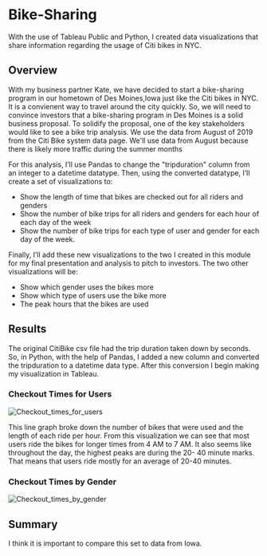 # Bike-Sharing
With the use of Tableau Public and Python, I created data visualizations that share information regarding the usage of Citi bikes in NYC.

## Overview

With my business partner Kate, we have decided to start a bike-sharing program in our hometown of Des Moines,Iowa just like the Citi bikes in NYC. It is a convienent way to travel around the city quickly. So, we will need to convince investors that a bike-sharing program in Des Moines is a solid business proposal. To solidify the proposal, one of the key stakeholders would like to see a bike trip analysis. We use the data from August of 2019 from the Citi Bike system data page. We'll use data from August because there is likely more traffic during the summer months

For this analysis, I’ll use Pandas to change the "tripduration" column from an integer to a datetime datatype. Then, using the converted datatype, I’ll create a set of visualizations to:

- Show the length of time that bikes are checked out for all riders and genders
- Show the number of bike trips for all riders and genders for each hour of each day of the week
- Show the number of bike trips for each type of user and gender for each day of the week.

Finally, I’ll add these new visualizations to the two I created in this module for my final presentation and analysis to pitch to investors. The two other visualizations will be:
- Show which gender uses the bikes more
- Show which type of users use the bike more
- The peak hours that the bikes are used

## Results
The original CitiBike csv file had the trip duration taken down by seconds. So, in Python, with the help of Pandas, I added a new column and converted the tripduration to a datetime data type. After this conversion I begin making my visualization in Tableau. 

### Checkout Times for Users
![Checkout_times_for_users](https://user-images.githubusercontent.com/105755095/189006779-41892c69-36ad-4f09-8b25-f5057a318f20.png)

This line graph broke down the number of bikes that were used and the length of each ride per hour. From this visualization we can see that most users ride the bikes for longer times from 4 AM to 7 AM. It also seems like throughout the day, the highest peaks are during the 20- 40 minute marks. That means that users ride mostly for an average of 20-40 minutes.

### Checkout Times by Gender
![Checkout_times_by_gender](https://user-images.githubusercontent.com/105755095/189007160-726bd4dd-5630-4f5a-b910-034fdf07bc3d.png)



## Summary
I think it is important to compare this set to data from Iowa. 
